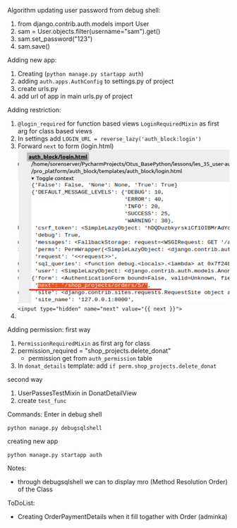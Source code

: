 Algorithm updating user password from debug shell:
1. from django.contrib.auth.models import User
2. sam = User.objects.filter(username="sam").get()
3. sam.set_password("123")
4. sam.save()

Adding new app:
1. Creating (`python manage.py startapp auth`)
2. adding `auth.apps.AuthConfig` to settings.py of project 
3. create urls.py
4. add url of app in main urls.py of project 

Adding restriction:
1. `@login_required` for function based views
    `LoginRequiredMixin` as first arg for class based views
2. In settings add `LOGIN_URL = reverse_lazy('auth_block:login')`
3. Forward `next` to form (login.html)
![img_1.png](img_1.png)
`<input type="hidden" name="next" value="{{ next }}">`
4. 

Adding permission:
first way
1. `PermissionRequiredMixin` as first arg for class
2. permission_required = "shop_projects.delete_donat"
   * permission get from `auth_permission` table
3. In `donat_details` template: add `if perm.shop_projects.delete_donat`

second way
1. UserPassesTestMixin in DonatDetailView
2. create `test_func`


Commands:
Enter in debug shell
```shell
python manage.py debugsqlshell
```
creating new app
```shell
python manage.py startapp auth
```

Notes:
- through debugsqlshell we can to display mro (Method Resolution Order)
of the Class

ToDoList:
- Creating OrderPaymentDetails when it fill
togather with Order (adminka)



